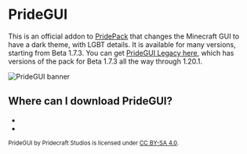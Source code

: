 <script lang="ts">
import Badge from '$lib/components/BadgeRaw.svelte';
import Badges from '$lib/components/Badges.svelte';
import Picture from '$lib/components/Picture.svelte';

import { Modrinth, GitHubDownloads, GitHubCommits } from '$lib/shields';
import { Who, Socials, Donate } from '$lib/boilerplate';
</script>

<!-- Clyde had this so I'm adding it too -->
<!-- ^ what does this meannnn -->

# PrideGUI

<aside class="shields">
<Modrinth modid="pridegui"/>
<GitHubDownloads modid="pridegui" />
<GitHubCommits modid="pridegui" />
</aside>

This is an official addon to [PridePack](/pridepack) that changes the Minecraft GUI to have a dark theme,
with LGBT details.
It is available for many versions, starting from Beta 1.7.3.
You can get [PrideGUI Legacy here](https://modrinth.com/project/pridegui-legacy),
which has versions of the pack for Beta 1.7.3 all the way through 1.20.1.

![PrideGUI banner](https://cdn.modrinth.com/data/6mcKx2Pb/images/05250c177741152dca8e964ea47a3806d23d4432.png)

<Donate/>

<Who/>

## Where can I download PrideGUI?

<ul class="badges">
<li><Badge id="modrinth" rel="me" link="https://modrinth.com/resourcepack/pridegui" ext="svg" head="Available on" name="Modrinth"/></li>
<li><Badge id="github" rel="me" link="https://github.com/Pridecraft-Studios/pridegui" ext="svg" head="Available on" name="GitHub"/></li>
</ul>

<small>

PrideGUI by Pridecraft Studios is licensed under [CC BY-SA 4.0](https://creativecommons.org/licenses/by-sa/4.0/).
</small>

<Socials/>
